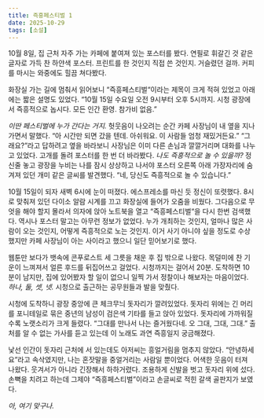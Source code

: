 ```yaml
---
title: 즉흥페스티벌 1
date: 2025-10-29
tags: [소설]
---
```


10월 8일, 집 근처 자주 가는 카페에 붙여져 있는 포스터를 봤다. 연필로 휘갈긴 것 같은 글자로 가득 찬 하얀색 포스터. 프린트를 한 것인지 직접 쓴 것인지. 거슬렸던 걸까. 커피를 마시는 와중에도 힐끔 쳐다봤다.

화장실 가는 길에 멈춰서 읽어보니 “즉흥페스티벌“이라는 제목이 크게 적혀 있었고 아래에는 짧은 설명도 있었다. “10월 15일 수요일 오전 9시부터 오후 5시까지. 시청 광장에서 즉흥적으로 놉시다. 모든 인간 환영. 참가비 없음.” 

*이딴 페스티벌에 누가 간다는 거지.* 헛웃음이 나오려는 순간 카페 사장님이 내 옆을 지나가면서 말했다. “아 시간만 되면 갔을 텐데. 아쉬워요. 이 사람들 엄청 재밌거든요.” “그래요?”라고 답하려고 옆을 바라보니 사장님은 이미 다른 손님과 깔깔거리며 대화를 나누고 있었다. 고개를 돌려 포스터를 한 번 더 바라봤다. *나도 즉흥적으로 놀 수 있을까?* 정신줄 놓고 광장을 누비는 나를 잠시 상상하고 나서야 포스터 오른쪽 아래 가장자리에 숨겨져 있던 개미 같은 글씨를 발견했다. “네, 당신도 즉흥적으로 놀 수 있습니다.”

10월 15일이 되자 새벽 6시에 눈이 떠졌다. 에스프레소를 마신 듯 정신이 또렷했다. 8시로 맞춰져 있던 다이소 알람 시계를 끄고 화장실에 들어가 오줌을 비웠다. 그다음으로 무엇을 해야 할지 몰라서 의자에 앉아 노트북을 열고 “즉흥페스티벌“을 다시 한번 검색했다. 역시나 포스터 말고는 아무런 정보가 없었다. 누가 개최하는 것인지, 얼마나 많은 사람이 오는 것인지, 어떻게 즉흥적으로 노는 것인지. 이거 사기 아니야 싶을 정도로 수상했지만 카페 사장님이 아는 사이라고 했으니 일단 믿어보기로 했다.

웹툰만 보다가 뱃속에 콘푸로스트 세 그릇을 채운 후 집 밖으로 나왔다. 목덜미에 찬 기운이 느껴져서 얼른 후드를 뒤집어쓰고 걸었다. 시청까지는 걸어서 20분. 도착하면 10분이 남지만, 집에 있어봤자 할 일이 없으니 일찍 가서 정찰이나 해보자는 마음이었다. *하나, 둘, 셋, 넷.* 시청으로 출근하는 공무원들과 발을 맞췄다. 

시청에 도착하니 광장 중앙에 큰 체크무늬 돗자리가 깔려있었다. 돗자리 위에는 긴 머리를 포니테일로 묶은 중년의 남성이 검은색 기타를 들고 앉아 있었다. 돗자리에 가까워질수록 노랫소리가 크게 들렸다. “그대를 만나서 나는 즐거웠다네. 오 그대, 그대, 그대.” 출처를 알 수 없는 가사를 듣고 있는데 이 노래도 과연 즉흥일지 궁금해졌다.

낯선 인간이 돗자리 근처에 서 있는데도 아저씨는 흥얼거림을 멈추지 않았다. “안녕하세요”라고 속삭였지만, 나는 혼잣말을 중얼거리는 사람일 뿐이었다. 어색한 웃음이 터져 나왔다. 웃겨서가 아니라 긴장해서 하하거렸다. 조용하게 신발을 벗고 돗자리 위에 섰다. 손뼉을 치려고 하는데 그제야 “즉흥페스티벌”이라고 손글씨로 적힌 갈색 골판지가 보였다.

*아, 여기 맞구나.*